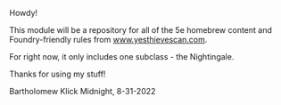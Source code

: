 Howdy! 

This module will be a repository for all of the 5e homebrew content and Foundry-friendly rules from www.yesthievescan.com.

For right now, it only includes one subclass - the Nightingale.

Thanks for using my stuff!

Bartholomew Klick
Midnight, 8-31-2022
